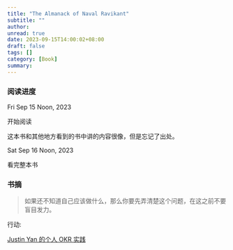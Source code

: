 ```yaml
---
title: "The Almanack of Naval Ravikant"
subtitle: ""
author:
unread: true
date: 2023-09-15T14:00:02+08:00
draft: false
tags: []
category: [Book]
summary: 
---
```


### 阅读进度

Fri Sep 15 Noon, 2023 

开始阅读

这本书和其他地方看到的书中讲的内容很像，但是忘记了出处。

Sat Sep 16 Noon, 2023

看完整本书

### 书摘

> 如果还不知道自己应该做什么，那么你要先弄清楚这个问题，在这之前不要盲目发力。



行动:

[Justin Yan 的个人 OKR 实践](https://justinyan.me/post/tag/个人OKR实践)


